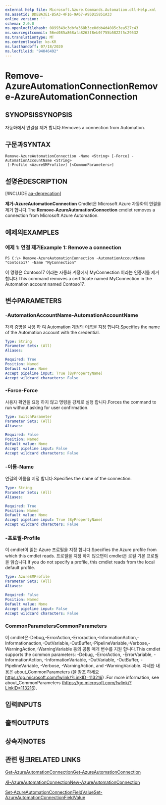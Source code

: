 ```yaml
---
external help file: Microsoft.Azure.Commands.Automation.dll-Help.xml
ms.assetid: DDEBA3E1-B5A3-4F16-9A67-A95D15851A33
online version: ''
schema: 2.0.0
ms.openlocfilehash: 0899349c3dbfa368b3ce0dbb4d4085c3ea527c43
ms.sourcegitcommit: 56ed085a868afa8263f8eb0f755b5822f5c29532
ms.translationtype: MT
ms.contentlocale: ko-KR
ms.lasthandoff: 07/18/2020
ms.locfileid: "94046492"
---
```

# <span data-ttu-id="1b7f1-101">Remove-AzureAutomationConnection</span><span class="sxs-lookup"><span data-stu-id="1b7f1-101">Remove-AzureAutomationConnection</span></span>

## <span data-ttu-id="1b7f1-102">SYNOPSIS</span><span class="sxs-lookup"><span data-stu-id="1b7f1-102">SYNOPSIS</span></span>

<span data-ttu-id="1b7f1-103">자동화에서 연결을 제거 합니다.</span><span class="sxs-lookup"><span data-stu-id="1b7f1-103">Removes a connection from Automation.</span></span>

## <span data-ttu-id="1b7f1-104">구문과</span><span class="sxs-lookup"><span data-stu-id="1b7f1-104">SYNTAX</span></span>

```
Remove-AzureAutomationConnection -Name <String> [-Force] -AutomationAccountName <String>
 [-Profile <AzureSMProfile>] [<CommonParameters>]
```

## <span data-ttu-id="1b7f1-105">설명은</span><span class="sxs-lookup"><span data-stu-id="1b7f1-105">DESCRIPTION</span></span>

[!INCLUDE [aa-deprecation](../include/aa-deprecation.md)]

<span data-ttu-id="1b7f1-106">**제거-AzureAutomationConnection** Cmdlet은 Microsoft Azure 자동화의 연결을 제거 합니다.</span><span class="sxs-lookup"><span data-stu-id="1b7f1-106">The **Remove-AzureAutomationConnection** cmdlet removes a connection from Microsoft Azure Automation.</span></span>

## <span data-ttu-id="1b7f1-107">예제의</span><span class="sxs-lookup"><span data-stu-id="1b7f1-107">EXAMPLES</span></span>

### <span data-ttu-id="1b7f1-108">예제 1: 연결 제거</span><span class="sxs-lookup"><span data-stu-id="1b7f1-108">Example 1: Remove a connection</span></span>
```
PS C:\> Remove-AzureAutomationConnection -AutomationAccountName "Contoso17" -Name "MyConnection"
```

<span data-ttu-id="1b7f1-109">이 명령은 Contoso17 이라는 자동화 계정에서 MyConnection 이라는 인증서를 제거 합니다.</span><span class="sxs-lookup"><span data-stu-id="1b7f1-109">This command removes a certificate named MyConnection in the Automation account named Contoso17.</span></span>

## <span data-ttu-id="1b7f1-110">변수</span><span class="sxs-lookup"><span data-stu-id="1b7f1-110">PARAMETERS</span></span>

### <span data-ttu-id="1b7f1-111">-AutomationAccountName</span><span class="sxs-lookup"><span data-stu-id="1b7f1-111">-AutomationAccountName</span></span>
<span data-ttu-id="1b7f1-112">자격 증명을 사용 하 여 Automation 계정의 이름을 지정 합니다.</span><span class="sxs-lookup"><span data-stu-id="1b7f1-112">Specifies the name of the Automation account with the credential.</span></span>

```yaml
Type: String
Parameter Sets: (All)
Aliases: 

Required: True
Position: Named
Default value: None
Accept pipeline input: True (ByPropertyName)
Accept wildcard characters: False
```

### <span data-ttu-id="1b7f1-113">-Force</span><span class="sxs-lookup"><span data-stu-id="1b7f1-113">-Force</span></span>
<span data-ttu-id="1b7f1-114">사용자 확인을 요청 하지 않고 명령을 강제로 실행 합니다.</span><span class="sxs-lookup"><span data-stu-id="1b7f1-114">Forces the command to run without asking for user confirmation.</span></span>

```yaml
Type: SwitchParameter
Parameter Sets: (All)
Aliases: 

Required: False
Position: Named
Default value: None
Accept pipeline input: False
Accept wildcard characters: False
```

### <span data-ttu-id="1b7f1-115">-이름</span><span class="sxs-lookup"><span data-stu-id="1b7f1-115">-Name</span></span>
<span data-ttu-id="1b7f1-116">연결의 이름을 지정 합니다.</span><span class="sxs-lookup"><span data-stu-id="1b7f1-116">Specifies the name of the connection.</span></span>

```yaml
Type: String
Parameter Sets: (All)
Aliases: 

Required: True
Position: Named
Default value: None
Accept pipeline input: True (ByPropertyName)
Accept wildcard characters: False
```

### <span data-ttu-id="1b7f1-117">-프로필</span><span class="sxs-lookup"><span data-stu-id="1b7f1-117">-Profile</span></span>
<span data-ttu-id="1b7f1-118">이 cmdlet이 읽는 Azure 프로필을 지정 합니다.</span><span class="sxs-lookup"><span data-stu-id="1b7f1-118">Specifies the Azure profile from which this cmdlet reads.</span></span>
<span data-ttu-id="1b7f1-119">프로필을 지정 하지 않으면이 cmdlet은 로컬 기본 프로필을 읽습니다.</span><span class="sxs-lookup"><span data-stu-id="1b7f1-119">If you do not specify a profile, this cmdlet reads from the local default profile.</span></span>

```yaml
Type: AzureSMProfile
Parameter Sets: (All)
Aliases: 

Required: False
Position: Named
Default value: None
Accept pipeline input: False
Accept wildcard characters: False
```

### <span data-ttu-id="1b7f1-120">CommonParameters</span><span class="sxs-lookup"><span data-stu-id="1b7f1-120">CommonParameters</span></span>
<span data-ttu-id="1b7f1-121">이 cmdlet은-Debug,-ErrorAction,-Erroraction,-InformationAction,-Informationaction,-OutVariable,-OutBuffer,-PipelineVariable,-Verbose,-WarningAction,-WarningVariable 등의 공통 매개 변수를 지원 합니다.</span><span class="sxs-lookup"><span data-stu-id="1b7f1-121">This cmdlet supports the common parameters: -Debug, -ErrorAction, -ErrorVariable, -InformationAction, -InformationVariable, -OutVariable, -OutBuffer, -PipelineVariable, -Verbose, -WarningAction, and -WarningVariable.</span></span> <span data-ttu-id="1b7f1-122">자세한 내용은 about_CommonParameters (을 참조 하세요 https://go.microsoft.com/fwlink/?LinkID=113216) .</span><span class="sxs-lookup"><span data-stu-id="1b7f1-122">For more information, see about_CommonParameters (https://go.microsoft.com/fwlink/?LinkID=113216).</span></span>

## <span data-ttu-id="1b7f1-123">입력</span><span class="sxs-lookup"><span data-stu-id="1b7f1-123">INPUTS</span></span>

## <span data-ttu-id="1b7f1-124">출력</span><span class="sxs-lookup"><span data-stu-id="1b7f1-124">OUTPUTS</span></span>

## <span data-ttu-id="1b7f1-125">상속자</span><span class="sxs-lookup"><span data-stu-id="1b7f1-125">NOTES</span></span>

## <span data-ttu-id="1b7f1-126">관련 링크</span><span class="sxs-lookup"><span data-stu-id="1b7f1-126">RELATED LINKS</span></span>

[<span data-ttu-id="1b7f1-127">Get-AzureAutomationConnection</span><span class="sxs-lookup"><span data-stu-id="1b7f1-127">Get-AzureAutomationConnection</span></span>](./Get-AzureAutomationConnection.md)

[<span data-ttu-id="1b7f1-128">새-AzureAutomationConnection</span><span class="sxs-lookup"><span data-stu-id="1b7f1-128">New-AzureAutomationConnection</span></span>](./New-AzureAutomationConnection.md)

[<span data-ttu-id="1b7f1-129">Set-AzureAutomationConnectionFieldValue</span><span class="sxs-lookup"><span data-stu-id="1b7f1-129">Set-AzureAutomationConnectionFieldValue</span></span>](./Set-AzureAutomationConnectionFieldValue.md)


